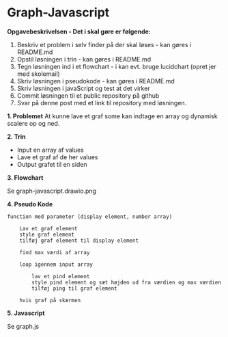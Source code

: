# Graph-Javascript

**Opgavebeskrivelsen - Det i skal gøre er følgende:**

1. Beskriv et problem i selv finder på der skal løses - kan gøres i README.md
2. Opstil løsningen i trin - kan gøres i README.md
3. Tegn løsningen ind i et flowchart - i kan evt. bruge lucidchart (opret jer med skolemail)
4. Skriv løsningen i pseudokode - kan gøres i README.md
5. Skriv løsningen i javaScript og test at det virker
6. Commit løsningen til et public repository på github
7. Svar på denne post med et link til repository med løsningen.

**1. Problemet**
At kunne lave et graf some kan indtage en array og dynamisk scalere op og ned.

**2. Trin**

- Input en array af values
- Lave et graf af de her values
- Output grafet til en siden

**3. Flowchart**

Se graph-javascript.drawio.png

**4. Pseudo Kode**

    function med parameter (display element, number array)

        Lav et graf element
        style graf element
        tilføj graf element til display element

        find max værdi af array

        loop igennem input array

            lav et pind element
            style pind element og sæt højden ud fra værdien og max værdien
            tilføj ping til graf element

        hvis graf på skærmen

**5. Javascript**

Se graph.js
